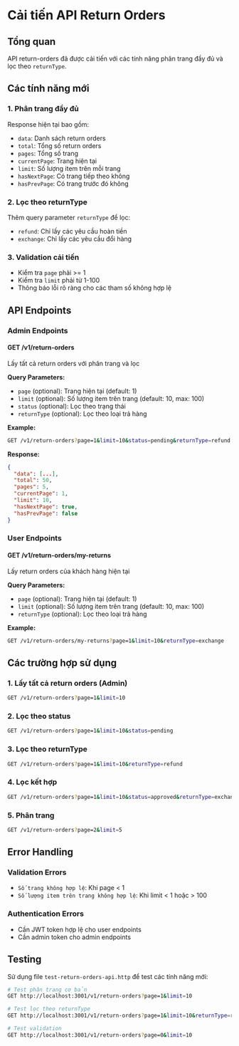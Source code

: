 # Cải tiến API Return Orders

## Tổng quan
API return-orders đã được cải tiến với các tính năng phân trang đầy đủ và lọc theo `returnType`.

## Các tính năng mới

### 1. Phân trang đầy đủ
Response hiện tại bao gồm:
- `data`: Danh sách return orders
- `total`: Tổng số return orders
- `pages`: Tổng số trang
- `currentPage`: Trang hiện tại
- `limit`: Số lượng item trên mỗi trang
- `hasNextPage`: Có trang tiếp theo không
- `hasPrevPage`: Có trang trước đó không

### 2. Lọc theo returnType
Thêm query parameter `returnType` để lọc:
- `refund`: Chỉ lấy các yêu cầu hoàn tiền
- `exchange`: Chỉ lấy các yêu cầu đổi hàng

### 3. Validation cải tiến
- Kiểm tra `page` phải >= 1
- Kiểm tra `limit` phải từ 1-100
- Thông báo lỗi rõ ràng cho các tham số không hợp lệ

## API Endpoints

### Admin Endpoints

#### GET /v1/return-orders
Lấy tất cả return orders với phân trang và lọc

**Query Parameters:**
- `page` (optional): Trang hiện tại (default: 1)
- `limit` (optional): Số lượng item trên trang (default: 10, max: 100)
- `status` (optional): Lọc theo trạng thái
- `returnType` (optional): Lọc theo loại trả hàng

**Example:**
```bash
GET /v1/return-orders?page=1&limit=10&status=pending&returnType=refund
```

**Response:**
```json
{
  "data": [...],
  "total": 50,
  "pages": 5,
  "currentPage": 1,
  "limit": 10,
  "hasNextPage": true,
  "hasPrevPage": false
}
```

### User Endpoints

#### GET /v1/return-orders/my-returns
Lấy return orders của khách hàng hiện tại

**Query Parameters:**
- `page` (optional): Trang hiện tại (default: 1)
- `limit` (optional): Số lượng item trên trang (default: 10, max: 100)
- `returnType` (optional): Lọc theo loại trả hàng

**Example:**
```bash
GET /v1/return-orders/my-returns?page=1&limit=10&returnType=exchange
```

## Các trường hợp sử dụng

### 1. Lấy tất cả return orders (Admin)
```bash
GET /v1/return-orders?page=1&limit=10
```

### 2. Lọc theo status
```bash
GET /v1/return-orders?page=1&limit=10&status=pending
```

### 3. Lọc theo returnType
```bash
GET /v1/return-orders?page=1&limit=10&returnType=refund
```

### 4. Lọc kết hợp
```bash
GET /v1/return-orders?page=1&limit=10&status=approved&returnType=exchange
```

### 5. Phân trang
```bash
GET /v1/return-orders?page=2&limit=5
```

## Error Handling

### Validation Errors
- `Số trang không hợp lệ`: Khi page < 1
- `Số lượng item trên trang không hợp lệ`: Khi limit < 1 hoặc > 100

### Authentication Errors
- Cần JWT token hợp lệ cho user endpoints
- Cần admin token cho admin endpoints

## Testing

Sử dụng file `test-return-orders-api.http` để test các tính năng mới:

```bash
# Test phân trang cơ bản
GET http://localhost:3001/v1/return-orders?page=1&limit=10

# Test lọc theo returnType
GET http://localhost:3001/v1/return-orders?page=1&limit=10&returnType=refund

# Test validation
GET http://localhost:3001/v1/return-orders?page=0&limit=10
```
